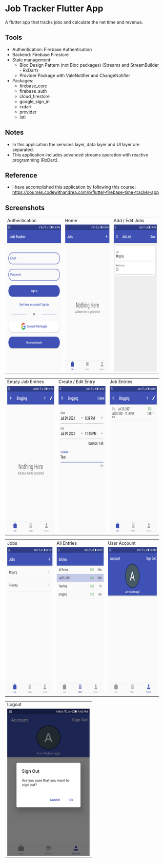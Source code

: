 # Job Tracker Flutter App

A flutter app that tracks jobs and calculate the net time and revenue.

## Tools
- Authentication: Firebase Authentication
- Backend: Firebase Firestore
- State management: 
   - Bloc Design Pattern (not Bloc packages) (Streams and StreamBuilder - RxDart)
   - Provider Package with ValeNotifier and ChangeNotifier
- Packages:
   - firebase_core
   - firebase_auth
   - cloud_firestore
   - google_sign_in
   - rxdart
   - provider
   - intl
 

## Notes
 - In this application the services layer, data layer and UI layer are separated.
 - This application includes advanced streams operation with reactive programming (RxDart).

## Reference
 - I have accomplished this application by following this course: https://courses.codewithandrea.com/p/flutter-firebase-time-tracker-app
 

## Screenshots

<table>
  <tr>
    <td>Authentication</td>
     <td>Home</td>
     <td>Add / Edit Jobs</td>
  </tr>
  <tr>
    <td><img src="screenshots/1.png" width=270 height=480></td>
    <td><img src="screenshots/2.png" width=270 height=480></td>
    <td><img src="screenshots/3.png" width=270 height=480></td>
  </tr>
 </table>
      
<table>
  <tr>
    <td>Empty Job Entries</td>
     <td>Create / Edit Entry</td>
     <td>Job Entries</td>
  </tr>
  <tr>
    <td><img src="screenshots/4.png" width=270 height=480></td>
    <td><img src="screenshots/5.png" width=270 height=480></td>
    <td><img src="screenshots/6.png" width=270 height=480></td>
  </tr>
 </table>
 
 
 <table>
  <tr>
    <td>Jobs</td>
     <td>All Entries</td>
     <td>User Account</td>
  </tr>
  <tr>
    <td><img src="screenshots/7.png" width=270 height=480></td>
     <td><img src="screenshots/8.png" width=270 height=480></td>
     <td><img src="screenshots/9.png" width=270 height=480></td>
  </tr>
 </table>
 
 
 <table>
  <tr>
    <td>Logout</td>
  </tr>
  <tr>
    <td><img src="screenshots/10.png" width=270 height=480></td>
  </tr>
 </table>
